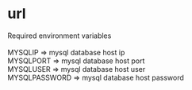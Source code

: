 # url

Required environment variables <br /><br />
MYSQLIP => mysql database host ip <br />
MYSQLPORT => mysql database host port <br />
MYSQLUSER => mysql database host user <br />
MYSQLPASSWORD => mysql database host password <br />
